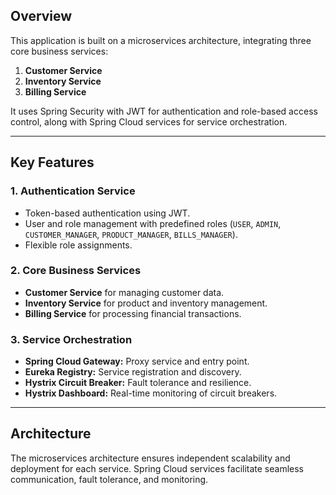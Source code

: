## Overview  
This application is built on a microservices architecture, integrating three core business services:  

1. **Customer Service**  
2. **Inventory Service**  
3. **Billing Service**  

It uses Spring Security with JWT for authentication and role-based access control, along with Spring Cloud services for service orchestration.  

---

## Key Features  

### 1. **Authentication Service**  
- Token-based authentication using JWT.  
- User and role management with predefined roles (`USER`, `ADMIN`, `CUSTOMER_MANAGER`, `PRODUCT_MANAGER`, `BILLS_MANAGER`).  
- Flexible role assignments.  

### 2. **Core Business Services**  
- **Customer Service** for managing customer data.  
- **Inventory Service** for product and inventory management.  
- **Billing Service** for processing financial transactions.  

### 3. **Service Orchestration**  
- **Spring Cloud Gateway:** Proxy service and entry point.  
- **Eureka Registry:** Service registration and discovery.  
- **Hystrix Circuit Breaker:** Fault tolerance and resilience.  
- **Hystrix Dashboard:** Real-time monitoring of circuit breakers.  

---

## Architecture  
The microservices architecture ensures independent scalability and deployment for each service. Spring Cloud services facilitate seamless communication, fault tolerance, and monitoring.  
